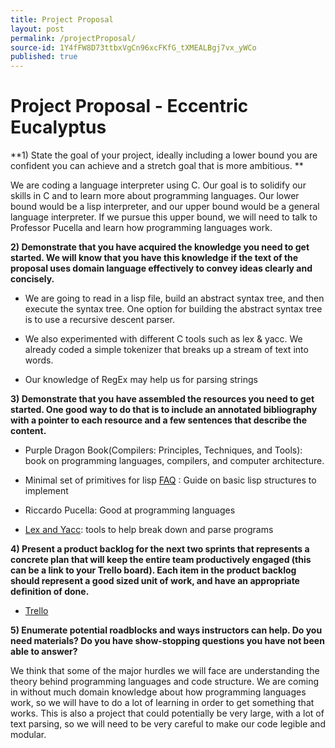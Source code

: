 ```yaml
---
title: Project Proposal
layout: post
permalink: /projectProposal/
source-id: 1Y4fFW8D73ttbxVgCn96xcFKfG_tXMEALBgj7vx_yWCo
published: true
---
```

# Project Proposal - Eccentric Eucalyptus

**1) State the goal of your project, ideally including a lower bound you are confident you can achieve and a stretch goal that is more ambitious. **

We are coding a language interpreter using C. Our goal is to solidify our skills in C and to learn more about programming languages. Our lower bound would be a lisp interpreter, and our upper bound would be a general language interpreter. If we pursue this upper bound, we will need to talk to Professor Pucella and learn how programming languages work. 

**2) Demonstrate that you have acquired the knowledge you need to get started.  We will know that you have this knowledge if the text of the proposal uses domain language effectively to convey ideas clearly and concisely.**

* We are going to read in a lisp file, build an abstract syntax tree, and then execute the syntax tree. One option for building the abstract syntax tree is to use a recursive descent parser. 

* We also experimented with different C tools such as lex & yacc. We already coded a simple tokenizer that breaks up a stream of text into words. 

* Our knowledge of RegEx may help us for parsing strings

**3) Demonstrate that you have assembled the resources you need to get started.  One good way to do that is to include an annotated bibliography with a pointer to each resource and a few sentences that describe the content.**

* Purple Dragon Book(Compilers: Principles, Techniques, and Tools): book on programming languages, compilers, and computer architecture. 

* Minimal set of primitives for lisp [FAQ](http://www.faqs.org/faqs/lisp-faq/part1/section-6.html) : Guide on basic lisp structures to implement

* Riccardo Pucella: Good at programming languages

* [Lex and Yacc](http://dinosaur.compilertools.net/): tools to help break down and parse programs

**4) Present a product backlog for the next two sprints that represents a concrete plan that will keep the entire team productively engaged (this can be a link to your Trello board).  Each item in the product backlog should represent a good sized unit of work, and have an appropriate definition of done.**

* [Trello](https://trello.com/b/nbNxuLH8/softsyseccentriceucalyptus)

**5) Enumerate potential roadblocks and ways instructors can help.  Do you need materials?  Do you have show-stopping questions you have not been able to answer?**

We think that some of the major hurdles we will face are understanding the theory behind programming languages and code structure. We are coming in without much domain knowledge about how programming languages work, so we will have to do a lot of learning in order to get something that works. This is also a project that could potentially be very large, with a lot of text parsing, so we will need to be very careful to make our code legible and modular. 

